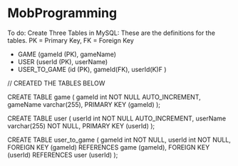 # MobProgramming

To do:
Create Three Tables in MySQL:
These are the definitions for the tables. PK = Primary Key, FK = Foreign Key
- GAME (gameId (PK), gameName)
- USER (userId (PK), userName)
- USER_TO_GAME (id (PK), gameId(FK), userId(K)F )


// CREATED THE TABLES BELOW

CREATE TABLE game ( 
    gameId int NOT NULL AUTO_INCREMENT, 
    gameName varchar(255),
    PRIMARY KEY (gameId)
    );

CREATE TABLE user ( 
    userId int NOT NULL AUTO_INCREMENT, 
    userName varchar(255) NOT NULL,
    PRIMARY KEY (userId)
    );

CREATE TABLE user_to_game ( 
    gameId int NOT NULL,
    userId int NOT NULL,
    FOREIGN KEY (gameId) REFERENCES game (gameId),
    FOREIGN KEY (userId) REFERENCES user (userId)
    );